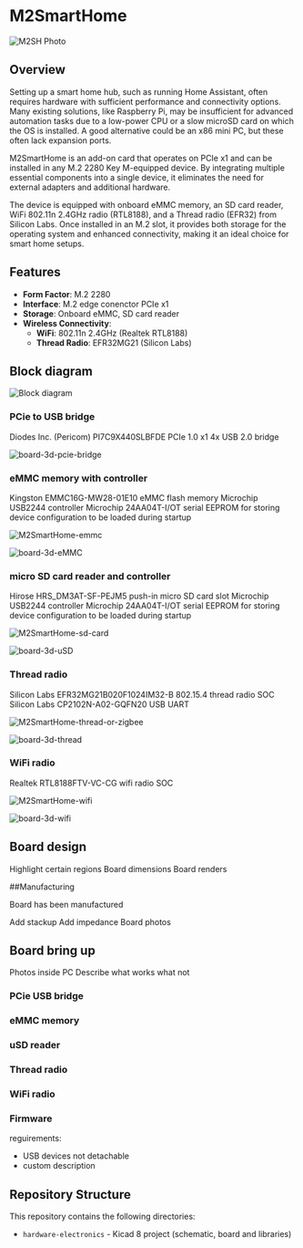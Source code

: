 # M2SmartHome

![M2SH Photo](images/M2SH-photo.jpeg)

## Overview

Setting up a smart home hub, such as running Home Assistant, often requires hardware with sufficient performance and connectivity options. Many existing solutions, like Raspberry Pi, may be insufficient for advanced automation tasks due to a low-power CPU or a slow microSD card on which the OS is installed. A good alternative could be an x86 mini PC, but these often lack expansion ports.  

M2SmartHome is an add-on card that operates on PCIe x1 and can be installed in any M.2 2280 Key M-equipped device. By integrating multiple essential components into a single device, it eliminates the need for external adapters and additional hardware.  

The device is equipped with onboard eMMC memory, an SD card reader, WiFi 802.11n 2.4GHz radio (RTL8188), and a Thread radio (EFR32) from Silicon Labs. Once installed in an M.2 slot, it provides both storage for the operating system and enhanced connectivity, making it an ideal choice for smart home setups.


## Features

- **Form Factor**: M.2 2280
- **Interface**: M.2 edge conenctor PCIe x1 
- **Storage**: Onboard eMMC, SD card reader
- **Wireless Connectivity**:
  - **WiFi**: 802.11n 2.4GHz (Realtek RTL8188)
  - **Thread Radio**: EFR32MG21 (Silicon Labs)


## Block diagram

![Block diagram](images/M2SmartHome_block_diagram.png)


### PCie to USB bridge

Diodes Inc. (Pericom) PI7C9X440SLBFDE PCIe 1.0 x1 4x USB 2.0 bridge



![board-3d-pcie-bridge](images/board-3d-pcie-bridge.png)

### eMMC memory with controller

Kingston EMMC16G-MW28-01E10 eMMC flash memory
Microchip USB2244 controller
Microchip 24AA04T-I/OT serial EEPROM for storing device configuration to be loaded during startup

![M2SmartHome-emmc](images/M2SmartHome-emmc.svg)

![board-3d-eMMC](images/board-3d-eMMC.png)

### micro SD card reader and controller

Hirose HRS_DM3AT-SF-PEJM5 push-in micro SD card slot
Microchip USB2244 controller
Microchip 24AA04T-I/OT serial EEPROM for storing device configuration to be loaded during startup

![M2SmartHome-sd-card](images/M2SmartHome-sd-card.svg)

![board-3d-uSD](images/board-3d-uSD.png)

### Thread radio

Silicon Labs EFR32MG21B020F1024IM32-B 802.15.4 thread radio SOC
Silicon Labs CP2102N-A02-GQFN20 USB UART

![M2SmartHome-thread-or-zigbee](images/M2SmartHome-thread-or-zigbee.svg)

![board-3d-thread](images/board-3d-thread.png)

### WiFi radio

Realtek RTL8188FTV-VC-CG wifi radio SOC

![M2SmartHome-wifi](images/M2SmartHome-wifi.svg)

![board-3d-wifi](images/board-3d-wifi.png)

## Board design

Highlight certain regions
Board dimensions
Board renders

##Manufacturing

Board has been manufactured 

Add stackup
Add impedance 
Board photos

## Board bring up 

Photos inside PC
Describe what works what not

### PCie USB bridge


### eMMC memory

### uSD reader

### Thread radio

### WiFi radio




### Firmware

reguirements:
- USB devices not detachable
- custom description






## Repository Structure

This repository contains the following directories:

- `hardware-electronics` - Kicad 8 project (schematic, board and libraries) 